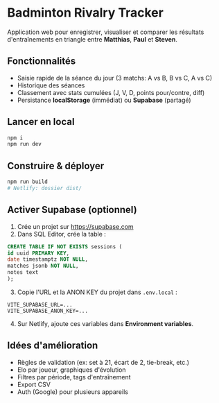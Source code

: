 # Badminton Rivalry Tracker


Application web pour enregistrer, visualiser et comparer les résultats d'entraînements en triangle entre **Matthias**, **Paul** et **Steven**.


## Fonctionnalités
- Saisie rapide de la séance du jour (3 matchs: A vs B, B vs C, A vs C)
- Historique des séances
- Classement avec stats cumulées (J, V, D, points pour/contre, diff)
- Persistance **localStorage** (immédiat) ou **Supabase** (partagé)


## Lancer en local
```bash
npm i
npm run dev
```


## Construire & déployer
```bash
npm run build
# Netlify: dossier dist/
```


## Activer Supabase (optionnel)
1. Crée un projet sur https://supabase.com
2. Dans SQL Editor, crée la table :
```sql
CREATE TABLE IF NOT EXISTS sessions (
id uuid PRIMARY KEY,
date timestamptz NOT NULL,
matches jsonb NOT NULL,
notes text
);
```
3. Copie l'URL et la ANON KEY du projet dans `.env.local` :
```
VITE_SUPABASE_URL=...
VITE_SUPABASE_ANON_KEY=...
```
4. Sur Netlify, ajoute ces variables dans **Environment variables**.


## Idées d'amélioration
- Règles de validation (ex: set à 21, écart de 2, tie-break, etc.)
- Elo par joueur, graphiques d'évolution
- Filtres par période, tags d'entraînement
- Export CSV
- Auth (Google) pour plusieurs appareils